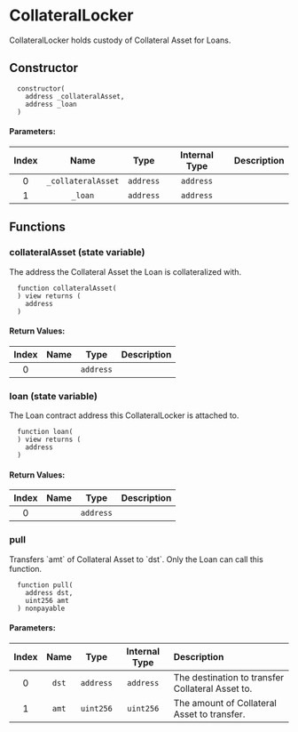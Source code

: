 # CollateralLocker

CollateralLocker holds custody of Collateral Asset for Loans.

## Constructor




```solidity
  constructor(
    address _collateralAsset,
    address _loan
  )
```

#### Parameters:
| Index | Name | Type | Internal Type | Description |
| :---: | :--: | :--: | :-----------: | :---------- |
| 0 | `_collateralAsset` | `address` | `address` | 
| 1 | `_loan` | `address` | `address` | 



## Functions

### collateralAsset (state variable)

The address the Collateral Asset the Loan is collateralized with.

```solidity
  function collateralAsset(
  ) view returns (
    address
  )
```



#### Return Values:
| Index | Name | Type | Description |
| :---: | :--: | :--: | :---------- |
| 0 |  | `address` | 


### loan (state variable)

The Loan contract address this CollateralLocker is attached to.

```solidity
  function loan(
  ) view returns (
    address
  )
```



#### Return Values:
| Index | Name | Type | Description |
| :---: | :--: | :--: | :---------- |
| 0 |  | `address` | 


### pull 

Transfers &#x60;amt&#x60; of Collateral Asset to &#x60;dst&#x60;. Only the Loan can call this function. 

```solidity
  function pull(
    address dst,
    uint256 amt
  ) nonpayable
```

#### Parameters:
| Index | Name | Type | Internal Type | Description |
| :---: | :--: | :--: | :-----------: | :---------- |
| 0 | `dst` | `address` | `address` | The destination to transfer Collateral Asset to.
| 1 | `amt` | `uint256` | `uint256` | The amount of Collateral Asset to transfer.




